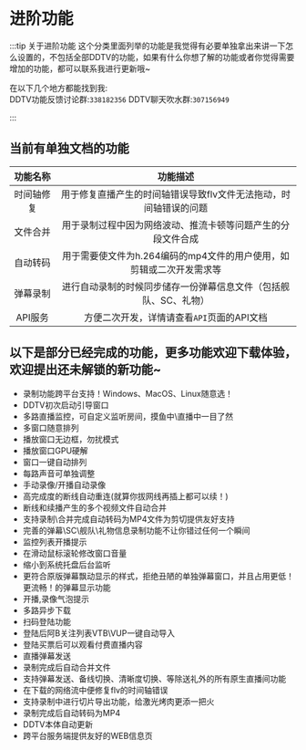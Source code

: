 # 进阶功能
:::tip 关于进阶功能
这个分类里面列举的功能是我觉得有必要单独拿出来讲一下怎么设置的，不包括全部DDTV的功能，如果有什么你想了解的功能或者你觉得需要增加的功能，都可以联系我进行更新哦~  
  
在以下几个地方都能找到我:  
DDTV功能反馈讨论群:`338182356`
DDTV聊天吹水群:`307156949`  

:::

## 当前有单独文档的功能
|功能名称|功能描述|
|:--:|:--:|
|时间轴修复|用于修复直播产生的时间轴错误导致flv文件无法拖动，时间轴错误的问题|
|文件合并|用于录制过程中因为网络波动、推流卡顿等问题产生的分段文件合成|
|自动转码|用于需要使文件为h.264编码的mp4文件的用户使用，如剪辑或二次开发需求等|
|弹幕录制|进行自动录制的时候同步储存一份弹幕信息文件（包括舰队、SC、礼物）|
|API服务|方便二次开发，详情请查看`API`页面的API文档|

## 以下是部分已经完成的功能，更多功能欢迎下载体验，欢迎提出还未解锁的新功能~
* 录制功能跨平台支持！Windows、MacOS、Linux随意选！
* DDTV初次启动引导窗口
* 多路直播监控，可自定义监听房间，摸鱼中\直播中一目了然
* 多窗口随意排列
* 播放窗口无边框，勿扰模式
* 播放窗口GPU硬解
* 窗口一键自动排列
* 每路声音可单独调整
* 手动录像/开播自动录像
* 高完成度的断线自动重连(就算你拔网线再插上都可以续！)
* 断线和续播产生的多个视频文件自动合并
* 支持录制\合并完成自动转码为MP4文件为剪切提供友好支持
* 完善的弹幕\SC\舰队\礼物信息录制功能不让你错过任何一个瞬间
* 监控列表开播提示
* 在滑动鼠标滚轮修改窗口音量
* 缩小到系统托盘后台监听
* 更符合原版弹幕飘动显示的样式，拒绝丑陋的单独弹幕窗口，并且占用更低！更流畅！的弹幕显示功能
* 开播,录像气泡提示
* 多路异步下载
* 扫码登陆功能
* 登陆后阿B关注列表VTB\VUP一键自动导入
* 登陆买票后可以观看付费直播内容
* 直播弹幕发送
* 录制完成后自动合并文件
* 支持弹幕发送、备线切换、清晰度切换、等除送礼外的所有原生直播间功能
* 在下载的网络流中便修复flv的时间轴错误
* 支持录制中进行切片导出功能，给激光烤肉更添一把火
* 录制完成后自动转码为MP4
* DDTV本体自动更新
* 跨平台服务端提供友好的WEB信息页

